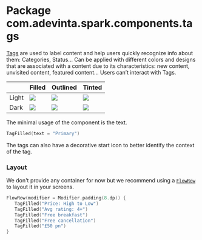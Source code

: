 # Package com.adevinta.spark.components.tags

[Tags](https://spark.adevinta.com/1186e1705/p/295e88-tag/b/86ead2) are used to label content and help users quickly recognize info about them: Categories, Status… Can be applied with different colors and designs that are associated with a content due to its characteristics: new content, unvisited content, featured content… Users can’t interact with Tags.

|       | Filled                                                                                                         | Outlined                                                                                                         | Tinted                                                                                                        |
|-------|----------------------------------------------------------------------------------------------------------------|------------------------------------------------------------------------------------------------------------------|---------------------------------------------------------------------------------------------------------------|
| Light | ![](../../images/com.adevinta.spark_PreviewScreenshotTests_preview_tests_tags_tagfilledpreview_part_light.png) | ![](../../images/com.adevinta.spark_PreviewScreenshotTests_preview_tests_tags_tagoutlinedpreview_part_light.png) | ![](../../images/com.adevinta.spark_PreviewScreenshotTests_preview_tests_tags_tagtonalpreview_part_light.png) |
| Dark  | ![](../../images/com.adevinta.spark_PreviewScreenshotTests_preview_tests_tags_tagfilledpreview_part_dark.png)  | ![](../../images/com.adevinta.spark_PreviewScreenshotTests_preview_tests_tags_tagoutlinedpreview_part_dark.png)  | ![](../../images/com.adevinta.spark_PreviewScreenshotTests_preview_tests_tags_tagtonalpreview_part_dark.png)  |

The minimal usage of the component is the text.

```kotlin
TagFilled(text = "Primary")
```

The tags can also have a decorative start icon to better identify the context of the tag.

### Layout

We don't provide any container for now but we recommend using a [`FlowRow`](https://developer.android.com/jetpack/compose/layouts/flow) to layout it in your screens.
 ```kotlin
FlowRow(modifier = Modifier.padding(8.dp)) {
    TagFilled("Price: High to Low")
    TagFilled("Avg rating: 4+")
    TagFilled("Free breakfast")
    TagFilled("Free cancellation")
    TagFilled("£50 pn")
}
````
